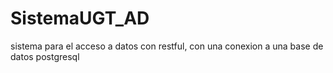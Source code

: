 # SistemaUGT_AD
sistema para el acceso a datos con restful, con una conexion a una base de datos postgresql
